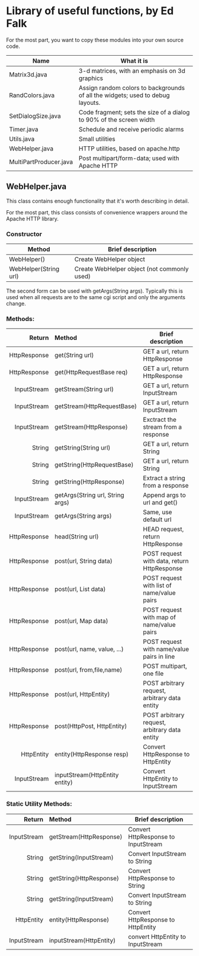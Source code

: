# Library of useful functions, by Ed Falk

For the most part, you want to copy these modules into your own source code.

Name | What it is
---- | ----
Matrix3d.java | 3-d matrices, with an emphasis on 3d graphics
RandColors.java | Assign random colors to backgrounds of all the widgets; used to debug layouts.
SetDialogSize.java | Code fragment; sets the size of a dialog to 90% of the screen width
Timer.java | Schedule and receive periodic alarms
Utils.java | Small utilities
WebHelper.java | HTTP utilities, based on apache.http
MultiPartProducer.java | Post multipart/form-data; used with Apache HTTP

## WebHelper.java

This class contains enough functionality that it's worth describing
in detail.

For the most part, this class consists of convenience wrappers around
the Apache HTTP library.

### Constructor

Method | Brief description
---- | ----
WebHelper() | Create WebHelper object
WebHelper(String url) | Create WebHelper object (not commonly used)

The second form can be used with getArgs(String args). Typically this
is used when all requests are to the same cgi script and only the
arguments change.

### Methods:

Return | Method | Brief description
----: | :---- | ----
HttpResponse | get(String url) | GET a url, return HttpResponse
HttpResponse | get(HttpRequestBase req) | GET a url, return HttpResponse
InputStream | getStream(String url) | GET a url, return InputStream
InputStream | getStream(HttpRequestBase) | GET a url, return InputStream
InputStream | getStream(HttpResponse) | Exctract the stream from a response
String | getString(String url) | GET a url, return String
String | getString(HttpRequestBase) | GET a url, return String
String | getString(HttpResponse) | Extract a string from a response
InputStream | getArgs(String url, String args) | Append args to url and get()
InputStream | getArgs(String args) | Same, use default url
HttpResponse | head(String url) | HEAD request, return HttpResponse
HttpResponse | post(url, String data) | POST request with data, return HttpResponse
HttpResponse | post(url, List data) | POST request with list of name/value pairs
HttpResponse | post(url, Map data) | POST request with map of name/value pairs
HttpResponse | post(url, name, value, ...) | POST request with name/value pairs in line
HttpResponse | post(url, from,file,name) | POST multipart, one file
HttpResponse | post(url, HttpEntity) | POST arbitrary request, arbitrary data entity
HttpResponse | post(HttpPost, HttpEntity) | POST arbitrary request, arbitrary data entity
HttpEntity | entity(HttpResponse resp) | Convert HttpResponse to HttpEntity
InputStream | inputStream(HttpEntity entity) | Convert HttpEntity to InputStream

### Static Utility Methods:

Return | Method | Brief description
----: | :---- | ----
InputStream | getStream(HttpResponse) | Convert HttpResponse to InputStream
String | getString(InputStream) | Convert InputStream to String
String | getString(HttpResponse) | Convert HttpResponse to String
String | getString(InputStream) | Convert InputStream to String
HttpEntity | entity(HttpResponse) | Convert HttpResponse to HttpEntity
InputStream | inputStream(HttpEntity) | convert HttpEntity to InputStream

